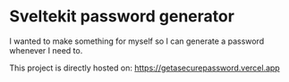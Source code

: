 # Sveltekit password generator

I wanted to make something for myself so I can generate a password whenever I need to.

This project is directly hosted on: https://getasecurepassword.vercel.app
